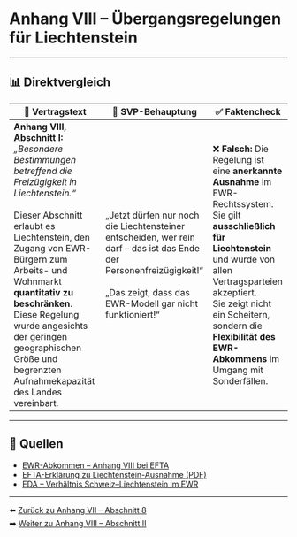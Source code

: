 # Anhang VIII – Übergangsregelungen für Liechtenstein

---

## 📊 Direktvergleich

| 📜 **Vertragstext** | 🧨 **SVP-Behauptung** | ✅ **Faktencheck** |
|---------------------|-----------------------|--------------------|
| **Anhang VIII, Abschnitt I:** _„Besondere Bestimmungen betreffend die Freizügigkeit in Liechtenstein.“_ <br><br> Dieser Abschnitt erlaubt es Liechtenstein, den Zugang von EWR-Bürgern zum Arbeits- und Wohnmarkt **quantitativ zu beschränken**. Diese Regelung wurde angesichts der geringen geographischen Größe und begrenzten Aufnahmekapazität des Landes vereinbart. | „Jetzt dürfen nur noch die Liechtensteiner entscheiden, wer rein darf – das ist das Ende der Personenfreizügigkeit!“ <br><br> „Das zeigt, dass das EWR-Modell gar nicht funktioniert!“ | ❌ **Falsch:** Die Regelung ist eine **anerkannte Ausnahme** im EWR-Rechtssystem. <br> Sie gilt **ausschließlich für Liechtenstein** und wurde von allen Vertragsparteien akzeptiert. <br> Sie zeigt nicht ein Scheitern, sondern die **Flexibilität des EWR-Abkommens** im Umgang mit Sonderfällen. |

---

## 🔗 Quellen

- [EWR-Abkommen – Anhang VIII bei EFTA](https://www.efta.int/media/documents/legal-texts/eea/annexes-to-the-agreement/Annex-VIII.pdf)
- [EFTA-Erklärung zu Liechtenstein-Ausnahme (PDF)](https://www.efta.int/sites/default/files/documents/legal-texts/eea/other-legal-documents/liechtenstein_derogation.pdf)
- [EDA – Verhältnis Schweiz–Liechtenstein im EWR](https://www.eda.admin.ch/eda/de/home/aussenpolitik/laender/liechtenstein.html)

---

⬅️ [Zurück zu Anhang VII – Abschnitt 8](anhang_VII_abschnitt_8.md)  
➡️ [Weiter zu Anhang VIII – Abschnitt II](anhang_VIII_abschnitt_2.md)
